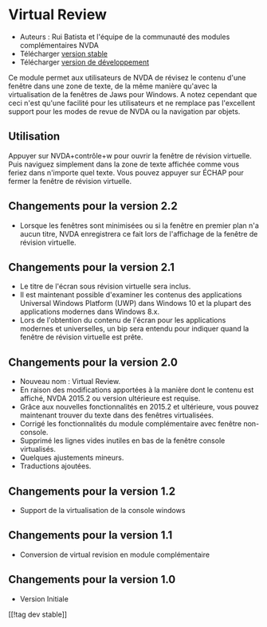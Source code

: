 # Virtual Review #

* Auteurs : Rui Batista et l'équipe de la communauté des modules
  complémentaires NVDA
* Télécharger [version stable ][1]
* Télécharger [version de développement][2]

Ce module permet aux utilisateurs de NVDA de révisez le contenu d'une
fenêtre dans une zone de texte, de la même manière qu'avec la virtualisation
de la fenêtres de Jaws pour Windows. A notez cependant que ceci n'est qu'une
facilité pour les utilisateurs et ne remplace pas l'excellent support  pour
les modes de revue de NVDA ou la navigation par objets.

## Utilisation ##

Appuyer sur NVDA+contrôle+w pour ouvrir la fenêtre de révision
virtuelle. Puis naviguez simplement dans la zone de texte affichée comme
vous feriez dans n'importe quel texte.  Vous pouvez appuyer sur ÉCHAP pour
fermer la fenêtre de révision virtuelle.

## Changements pour la version 2.2

* Lorsque les fenêtres sont minimisées ou si la fenêtre en premier plan n'a
  aucun titre, NVDA enregistrera ce fait lors de l'affichage de la fenêtre
  de révision virtuelle.

## Changements pour la version 2.1

* Le titre de l'écran sous révision virtuelle sera inclus.
* Il est maintenant possible d'examiner les contenus des applications
  Universal Windows Platform (UWP) dans Windows 10 et la plupart des
  applications modernes dans Windows 8.x.
* Lors de l'obtention du contenu de l'écran pour les applications modernes
  et universelles, un bip sera entendu pour indiquer quand la fenêtre de
  révision virtuelle est prête.

## Changements pour la version 2.0

* Nouveau nom : Virtual Review.
* En raison des modifications apportées à la manière dont le contenu est
  affiché, NVDA 2015.2 ou version ultérieure est requise.
* Grâce aux nouvelles fonctionnalités en 2015.2 et ultérieure, vous pouvez
  maintenant trouver du texte dans des fenêtres virtualisées.
* Corrigé les fonctionnalités du module complémentaire avec fenêtre
  non-console.
* Supprimé les lignes vides inutiles en bas de la fenêtre console
  virtualisés.
* Quelques ajustements mineurs.
* Traductions ajoutées.

## Changements pour la version 1.2

* Support de la virtualisation de la console windows

## Changements pour la version 1.1

* Conversion de virtual revision en module complémentaire

## Changements pour la version 1.0

* Version Initiale

[[!tag dev stable]]

[1]: https://addons.nvda-project.org/files/get.php?file=VR

[2]: https://addons.nvda-project.org/files/get.php?file=VR
